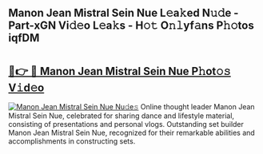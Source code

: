 ## Manon Jean Mistral Sein Nue L𝚎a𝚔ed N𝚞𝚍e - Part-xGN Vi𝚍𝚎o L𝚎a𝚔s - H𝚘𝚝 O𝚗𝚕yf𝚊ns P𝚑𝚘tos iqfDM

# <h2><a href="http://kfdio3.oniu.top/?m=Manon+Jean+Mistral+Sein+Nue">🔗👉 🔴 Manon Jean Mistral Sein Nue P𝚑ot𝚘𝚜 V𝚒d𝚎o</a></h2>

[![Manon Jean Mistral Sein Nue Nu𝚍e𝚜](https://i.imgur.com/0qMVB7G.gif)](http://kfdio3.oniu.top/?m=Manon+Jean+Mistral+Sein+Nue)
Online thought leader Manon Jean Mistral Sein Nue, celebrated for sharing dance and lifestyle material, consisting of presentations and personal vlogs. Outstanding set builder Manon Jean Mistral Sein Nue, recognized for their remarkable abilities and accomplishments in constructing sets.  
